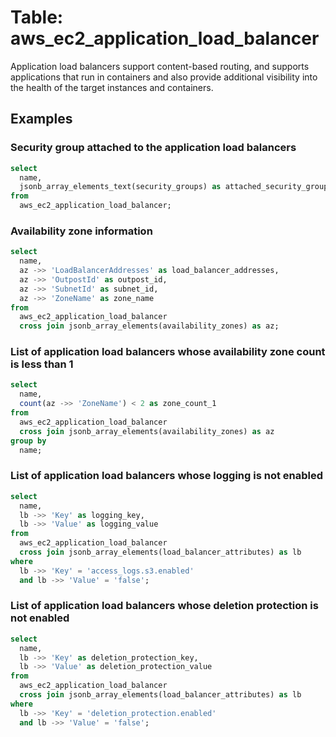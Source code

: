 # Table: aws_ec2_application_load_balancer

Application load balancers support content-based routing, and supports applications that run in containers and also provide additional visibility into the health of the target instances and containers.

## Examples

### Security group attached to the application load balancers

```sql
select
  name,
  jsonb_array_elements_text(security_groups) as attached_security_group
from
  aws_ec2_application_load_balancer;
```


### Availability zone information

```sql
select
  name,
  az ->> 'LoadBalancerAddresses' as load_balancer_addresses,
  az ->> 'OutpostId' as outpost_id,
  az ->> 'SubnetId' as subnet_id,
  az ->> 'ZoneName' as zone_name
from
  aws_ec2_application_load_balancer
  cross join jsonb_array_elements(availability_zones) as az;
```


### List of application load balancers whose availability zone count is less than 1

```sql
select
  name,
  count(az ->> 'ZoneName') < 2 as zone_count_1
from
  aws_ec2_application_load_balancer
  cross join jsonb_array_elements(availability_zones) as az
group by
  name;
```


### List of application load balancers whose logging is not enabled

```sql
select
  name,
  lb ->> 'Key' as logging_key,
  lb ->> 'Value' as logging_value
from
  aws_ec2_application_load_balancer
  cross join jsonb_array_elements(load_balancer_attributes) as lb
where
  lb ->> 'Key' = 'access_logs.s3.enabled'
  and lb ->> 'Value' = 'false';
```


### List of application load balancers whose deletion protection is not enabled

```sql
select
  name,
  lb ->> 'Key' as deletion_protection_key,
  lb ->> 'Value' as deletion_protection_value
from
  aws_ec2_application_load_balancer
  cross join jsonb_array_elements(load_balancer_attributes) as lb
where
  lb ->> 'Key' = 'deletion_protection.enabled'
  and lb ->> 'Value' = 'false';
```
